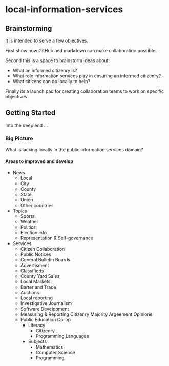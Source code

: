 # local-information-services

## Brainstorming

It is intended to serve a few objectives.

First show how GitHub and markdown can make collaboration possible.

Second this is a space to brainstorm ideas about:
*  What an informed citizenry is?
*  What role information services play in ensuring an informed citizenry?
*  What citizens can do locally to help?

Finally its a launch pad for creating collaboration teams to work on specific objectives.

## Getting Started
Into the deep end ...

### Big Picture
What is lacking locally in the public information services domain?

#### Areas to improved and develop

* News
  * Local
  * City
  * County
  * State
  * Union
  * Other countries
* Topics
  * Sports
  * Weather
  * Politics
  * Election info
  * Representation & Self-governance 
* Services
  * Citizen Collaboration
  * Public Notices 
  * General Bulletin Boards
  * Advertisment
  * Classifieds
  * County Yard Sales
  * Local Markets
  * Barter and Trade
  * Auctions
  * Local reporting
  * Investigative Journalism
  * Software Development
  * Measuring & Reporting Citizenry Majority Argeement Opinions
  * Public Education Co-op
     - Literacy 
        * Citizenry
        * Programming Languages
     - Subjects
        * Mathematics
        * Computer Science
        * Programming  
